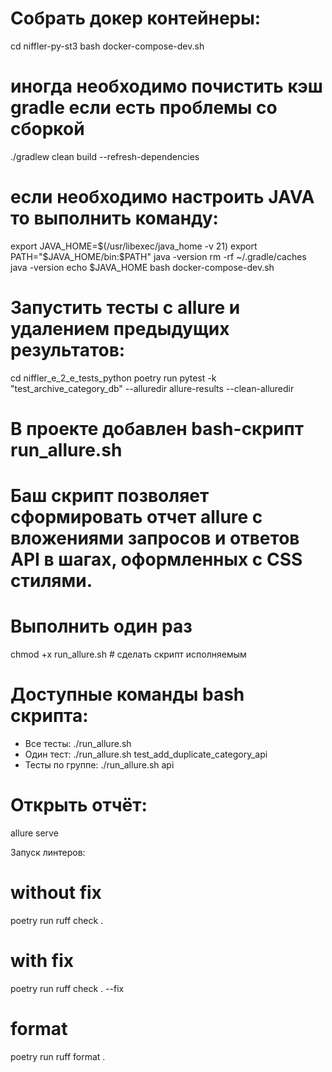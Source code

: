 # Собрать докер контейнеры:
cd niffler-py-st3
bash docker-compose-dev.sh

# иногда необходимо почистить кэш gradle если есть проблемы со сборкой
./gradlew clean build --refresh-dependencies

# если необходимо настроить JAVA то выполнить команду:
export JAVA_HOME=$(/usr/libexec/java_home -v 21)
export PATH="$JAVA_HOME/bin:$PATH"
java -version
rm -rf ~/.gradle/caches
java -version
echo $JAVA_HOME
bash docker-compose-dev.sh

# Запустить тесты с allure и удалением предыдущих результатов:
cd niffler_e_2_e_tests_python
poetry run pytest -k "test_archive_category_db" --alluredir allure-results --clean-alluredir

# В проекте добавлен bash-скрипт run_allure.sh
# Баш скрипт позволяет сформировать отчет allure c вложениями запросов и ответов API в шагах, оформленных с CSS стилями.

# Выполнить один раз
chmod +x run_allure.sh # сделать скрипт исполняемым

# Доступные команды bash скрипта: 
 - Все тесты: ./run_allure.sh
 - Один тест: ./run_allure.sh test_add_duplicate_category_api
 - Тесты по группе: ./run_allure.sh api

# Открыть отчёт:
allure serve

Запуск линтеров:
# without fix
poetry run ruff check .  
# with fix
poetry run ruff check . --fix 
# format
poetry run ruff format . 
